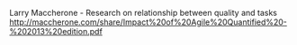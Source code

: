 Larry Maccherone - Research on relationship between quality and tasks
http://maccherone.com/share/Impact%20of%20Agile%20Quantified%20-%202013%20edition.pdf
